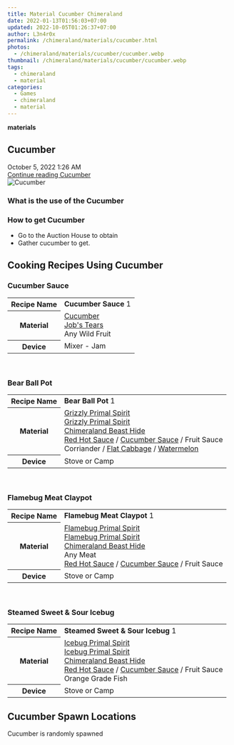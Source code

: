 ```yaml
---
title: Material Cucumber Chimeraland
date: 2022-01-13T01:56:03+07:00
updated: 2022-10-05T01:26:37+07:00
author: L3n4r0x
permalink: /chimeraland/materials/cucumber.html
photos:
  - /chimeraland/materials/cucumber/cucumber.webp
thumbnail: /chimeraland/materials/cucumber/cucumber.webp
tags:
  - chimeraland
  - material
categories:
  - Games
  - chimeraland
  - material
---
```


<section id="bootstrap-wrapper">
  <link
    rel="stylesheet"
    href="https://rawcdn.githack.com/dimaslanjaka/Web-Manajemen/0c3b5aa1813bd4abcd2c11bf3e37928b15c28664/css/bootstrap-5-3-0-alpha3-wrapper.css"
  />
  <div
    class="row g-0 border rounded overflow-hidden flex-md-row mb-4 shadow-sm position-relative bg-light text-dark"
  >
    <div class="col p-4 d-flex flex-column position-static">
      <strong class="d-inline-block mb-2 text-success">materials</strong>
      <h2 class="mb-0">Cucumber</h2>
      <div class="mb-1 text-muted">October 5, 2022 1:26 AM</div>
      <a
        href="/chimeraland/materials/cucumber.html"
        class="stretched-link d-none"
        >Continue reading Cucumber</a
      >
    </div>
    <div class="col-auto d-none d-lg-block">
      <img src="/chimeraland/materials/cucumber/cucumber.webp" alt="Cucumber" />
    </div>
  </div>
  <div class="row bg-light text-dark">
    <div class="col-lg-6 col-12 mb-2">
      <div class="card">
        <div class="card-body">
          <h3 class="card-title">What is the use of the Cucumber</h3>
          <div class="card-text"><ul></ul></div>
        </div>
      </div>
    </div>
    <div class="col-lg-6 col-12 mb-2">
      <div class="card">
        <div class="card-body">
          <h3 class="card-title">How to get Cucumber</h3>
          <div class="card-text">
            <ul>
              <li>Go to the Auction House to obtain</li>
              <li>Gather cucumber to get.</li>
            </ul>
          </div>
        </div>
      </div>
    </div>
    <div class="col-12 mb-2">
      <h2 id="cookable">Cooking Recipes Using Cucumber</h2>
      <div id="recipe-cucumber-sauce">
        <h3 id="item-cucumber-sauce">Cucumber Sauce</h3>
        <div class="mb-2">
          <table class="table">
            <tr>
              <th>Recipe Name</th>
              <td><b>Cucumber Sauce</b> 1</td>
            </tr>
            <tr>
              <th>Material</th>
              <td>
                <a
                  class="text-decoration-none"
                  href="/chimeraland/materials/cucumber.html"
                  >Cucumber</a
                ><br /><a
                  class="text-decoration-none"
                  href="/chimeraland/materials/job&#x27;s-tears.html"
                  >Job&#x27;s Tears</a
                ><br />Any Wild Fruit
              </td>
            </tr>
            <tr>
              <th>Device</th>
              <td>Mixer - Jam</td>
            </tr>
          </table>
        </div>
      </div>
      <br />
      <div id="recipe-bear-ball-pot">
        <h3 id="item-bear-ball-pot">Bear Ball Pot</h3>
        <div class="mb-2">
          <table class="table">
            <tr>
              <th>Recipe Name</th>
              <td><b>Bear Ball Pot</b> 1</td>
            </tr>
            <tr>
              <th>Material</th>
              <td>
                <a
                  class="text-decoration-none"
                  href="/chimeraland/materials/grizzly-primal-spirit.html"
                  >Grizzly Primal Spirit</a
                ><br /><a
                  class="text-decoration-none"
                  href="/chimeraland/materials/grizzly-primal-spirit.html"
                  >Grizzly Primal Spirit</a
                ><br /><a
                  class="text-decoration-none"
                  href="/chimeraland/materials/chimeraland-beast-hide.html"
                  >Chimeraland Beast Hide</a
                ><br /><a
                  class="text-decoration-none"
                  href="/chimeraland/recipes/red-hot-sauce.html"
                  >Red Hot Sauce</a
                ><span> / </span
                ><a
                  class="text-decoration-none"
                  href="/chimeraland/recipes/cucumber-sauce.html"
                  >Cucumber Sauce</a
                ><span> / </span>Fruit Sauce<br />Corriander<span> / </span
                ><a
                  class="text-decoration-none"
                  href="/chimeraland/materials/flat-cabbage.html"
                  >Flat Cabbage</a
                ><span> / </span
                ><a
                  class="text-decoration-none"
                  href="/chimeraland/materials/watermelon.html"
                  >Watermelon</a
                >
              </td>
            </tr>
            <tr>
              <th>Device</th>
              <td>Stove or Camp</td>
            </tr>
          </table>
        </div>
      </div>
      <br />
      <div id="recipe-flamebug-meat-claypot">
        <h3 id="item-flamebug-meat-claypot">Flamebug Meat Claypot</h3>
        <div class="mb-2">
          <table class="table">
            <tr>
              <th>Recipe Name</th>
              <td><b>Flamebug Meat Claypot</b> 1</td>
            </tr>
            <tr>
              <th>Material</th>
              <td>
                <a
                  class="text-decoration-none"
                  href="/chimeraland/materials/flamebug-primal-spirit.html"
                  >Flamebug Primal Spirit</a
                ><br /><a
                  class="text-decoration-none"
                  href="/chimeraland/materials/flamebug-primal-spirit.html"
                  >Flamebug Primal Spirit</a
                ><br /><a
                  class="text-decoration-none"
                  href="/chimeraland/materials/chimeraland-beast-hide.html"
                  >Chimeraland Beast Hide</a
                ><br />Any Meat<br /><a
                  class="text-decoration-none"
                  href="/chimeraland/recipes/red-hot-sauce.html"
                  >Red Hot Sauce</a
                ><span> / </span
                ><a
                  class="text-decoration-none"
                  href="/chimeraland/recipes/cucumber-sauce.html"
                  >Cucumber Sauce</a
                ><span> / </span>Fruit Sauce
              </td>
            </tr>
            <tr>
              <th>Device</th>
              <td>Stove or Camp</td>
            </tr>
          </table>
        </div>
      </div>
      <br />
      <div id="recipe-steamed-sweet-and-sour-icebug">
        <h3 id="item-steamed-sweet-and-sour-icebug">
          Steamed Sweet &amp; Sour Icebug
        </h3>
        <div class="mb-2">
          <table class="table">
            <tr>
              <th>Recipe Name</th>
              <td><b>Steamed Sweet &amp; Sour Icebug</b> 1</td>
            </tr>
            <tr>
              <th>Material</th>
              <td>
                <a
                  class="text-decoration-none"
                  href="/chimeraland/materials/icebug-primal-spirit.html"
                  >Icebug Primal Spirit</a
                ><br /><a
                  class="text-decoration-none"
                  href="/chimeraland/materials/icebug-primal-spirit.html"
                  >Icebug Primal Spirit</a
                ><br /><a
                  class="text-decoration-none"
                  href="/chimeraland/materials/chimeraland-beast-hide.html"
                  >Chimeraland Beast Hide</a
                ><br /><a
                  class="text-decoration-none"
                  href="/chimeraland/recipes/red-hot-sauce.html"
                  >Red Hot Sauce</a
                ><span> / </span
                ><a
                  class="text-decoration-none"
                  href="/chimeraland/recipes/cucumber-sauce.html"
                  >Cucumber Sauce</a
                ><span> / </span>Fruit Sauce<br />Orange Grade Fish
              </td>
            </tr>
            <tr>
              <th>Device</th>
              <td>Stove or Camp</td>
            </tr>
          </table>
        </div>
      </div>
    </div>
    <div class="col-12 mb-2">
      <h2>Cucumber Spawn Locations</h2>
      <p>Cucumber is randomly spawned</p>
    </div>
  </div>
</section>